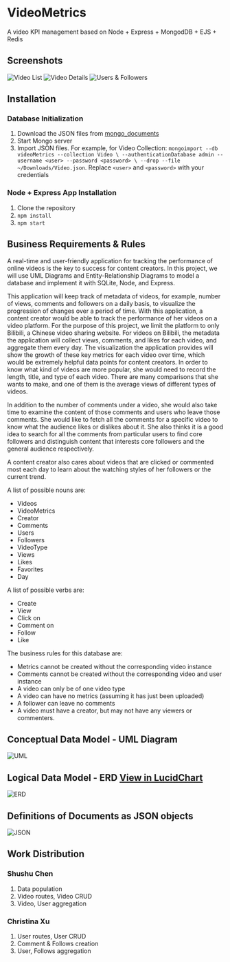 # VideoMetrics

A video KPI management based on Node + Express + MongodDB + EJS + Redis

## Screenshots

![Video List](https://github.com/vanishima/VideoMetrics/blob/main/data-model/screenshots/Videos2.png?raw=true)
![Video Details](https://github.com/vanishima/VideoMetrics/blob/main/data-model/screenshots/VideoDetails.png?raw=true)
![Users & Followers](https://github.com/vanishima/VideoMetrics/blob/main/data-model/screenshots/Users.png?raw=true)

## Installation

### Database Initialization

1. Download the JSON files from [mongo_documents](https://github.com/vanishima/VideoMetrics/tree/main/data-model/mongo_documents)
2. Start Mongo server
3. Import JSON files. For example, for Video Collection: `mongoimport --db videoMetrics --collection Video \
       --authenticationDatabase admin --username <user> --password <password> \
       --drop --file ~/Downloads/Video.json`. Replace `<user>` and `<password>` with your credentials

### Node + Express App Installation

1. Clone the repository
2. `npm install`
3. `npm start`

## Business Requirements & Rules

A real-time and user-friendly application for tracking the performance of online videos is the key to success for content creators. In this project, we will use UML Diagrams and Entity-Relationship Diagrams to model a database and implement it with SQLite, Node, and Express.

This application will keep track of metadata of videos, for example, number of views, comments and followers on a daily basis, to visualize the progression of changes over a period of time. With this application, a content creator would be able to track the performance of her videos on a video platform. For the purpose of this project, we limit the platform to only Bilibili, a Chinese video sharing website. For videos on Bilibili, the metadata the application will collect views, comments, and likes for each video, and aggregate them every day. The visualization the application provides will show the growth of these key metrics for each video over time, which would be extremely helpful data points for content creators. In order to know what kind of videos are more popular, she would need to record the length, title, and type of each video. There are many comparisons that she wants to make, and one of them is the average views of different types of videos.

In addition to the number of comments under a video, she would also take time to examine the content of those comments and users who leave those comments. She would like to fetch all the comments for a specific video to know what the audience likes or dislikes about it. She also thinks it is a good idea to search for all the comments from particular users to find core followers and distinguish content that interests core followers and the general audience respectively.

A content creator also cares about videos that are clicked or commented most each day to learn about the watching styles of her followers or the current trend.

A list of possible nouns are:

- Videos
- VideoMetrics
- Creator
- Comments
- Users
- Followers
- VideoType
- Views
- Likes
- Favorites
- Day

A list of possible verbs are:

- Create
- View
- Click on
- Comment on
- Follow
- Like

The business rules for this database are:

- Metrics cannot be created without the corresponding video instance
- Comments cannot be created without the corresponding video and user instance
- A video can only be of one video type
- A video can have no metrics (assuming it has just been uploaded)
- A follower can leave no comments
- A video must have a creator, but may not have any viewers or commenters.

## Conceptual Data Model - UML Diagram

![UML](https://github.com/vanishima/VideoMetrics/blob/main/data-model/Video%20Metrics%20UML%20new.png?raw=true)

## Logical Data Model - ERD [View in LucidChart](https://lucid.app/lucidchart/0a996bdd-06bd-41ae-8f43-d4a2da9d520b/edit?viewport_loc=101%2C1293%2C1628%2C1355%2C0_0&invitationId=inv_0f6e5044-ef7f-42a6-813c-372d296d3f28)

![ERD](https://github.com/vanishima/VideoMetrics/blob/main/data-model/Video%20Metrics%20ERD%20Mongo%20new.png?raw=true)


## Definitions of Documents as JSON objects

![JSON](https://github.com/vanishima/VideoMetrics/blob/main/data-model/Definitions%20of%20Documents%20v3.png?raw=true)

## Work Distribution
### Shushu Chen
1. Data population
2. Video routes, Video CRUD
3. Video, User aggregation

### Christina Xu
1. User routes, User CRUD
2. Comment & Follows creation
3. User, Follows aggregation
